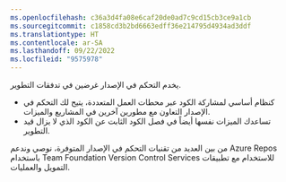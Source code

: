 ```yaml
---
ms.openlocfilehash: c36a3d4fa08e6caf20de0ad7c9cd15cb3ce9a1cb
ms.sourcegitcommit: c1858cd3b2bd6663edff36e214795d4934ad3ddf
ms.translationtype: HT
ms.contentlocale: ar-SA
ms.lasthandoff: 09/22/2022
ms.locfileid: "9575978"
---
```

 

يخدم التحكم في الإصدار غرضين في تدفقات التطوير.

-   كنظام أساسي لمشاركة الكود عبر محطات العمل المتعددة، يتيح لك التحكم في الإصدار التعاون مع مطورين آخرين في المشاريع والميزات.
-   تساعدك الميزات نفسها أيضاً في فصل الكود الثابت عن الكود الذي لا يزال قيد التطوير.

من بين العديد من تقنيات التحكم في الإصدار المتوفرة، نوصي وندعم Azure Repos باستخدام Team Foundation Version Control Services للاستخدام مع تطبيقات التمويل والعمليات.
